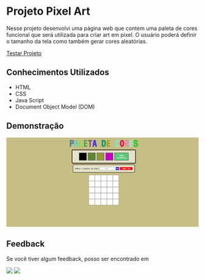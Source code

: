 # Projeto Pixel Art

Nesse projeto desenvolvi uma página web que contem uma paleta de cores funcional que será utilizada para criar art em pixel. O usuário poderá definir o tamanho da tela como também gerar cores aleatórias.

[Testar Projeto](https://jonathankarlinski.github.io/pixels-art/)

## Conhecimentos Utilizados

- HTML
- CSS
- Java Script
- Document Object Model (DOM)

## Demonstração

![pixels-art-gif](pixels-art.gif)

## Feedback

Se você tiver algum feedback, posso ser encontrado em

  <a href = "mailto:jonathankarlinski57@gmail.com"><img src="https://img.shields.io/badge/Gmail-D14836?style=for-the-badge&logo=gmail&logoColor=white" target="_blank"></a>
 <a href="https://www.linkedin.com/in/jonathankarlinski/" target="_blank"><img src="https://img.shields.io/badge/-LinkedIn-%230077B5?style=for-the-badge&logo=linkedin&logoColor=white" target="_blank"></a> 
